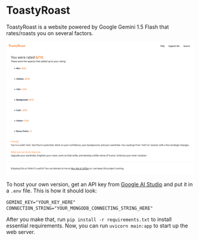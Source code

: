# ToastyRoast

ToastyRoast is a website powered by Google Gemini 1.5 Flash that rates/roasts you on several factors.

![Screenshot of ToastyRoast](./media/Screenshot%202024-11-23%20at%2014-37-52%20ToastyRoast%20-%20Get%20roasted%20by%20AI!.png)

To host your own version, get an API key from [Google AI Studio](https://makersuite.google.com/app/apikey) and put it in a `.env` file.
This is how it should look:

```env
GEMINI_KEY="YOUR_KEY_HERE"
CONNECTION_STRING="YOUR_MONGODB_CONNECTING_STRING_HERE"
```

After you make that, run `pip install -r requirements.txt` to install essential requirements.
Now, you can run `uvicorn main:app` to start up the web server.
